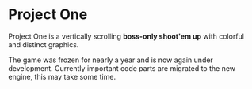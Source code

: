 # Project One

Project One is a vertically scrolling **boss-only shoot'em up** with colorful and distinct graphics.

The game was frozen for nearly a year and is now again under development. Currently important code parts are migrated to the new engine, this may take some time.
